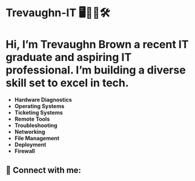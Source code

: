 # Trevaughn-IT 	🖥️👨‍💻🛠️

<h1>Hi, I’m Trevaughn Brown a recent IT graduate and aspiring IT professional. I’m building a diverse skill set to excel in tech.</h1>

- <b>Hardware Diagnostics</b>
- <b>Operating Systems</b>
- <b>Ticketing Systems</b>
- <b>Remote Tools</b>
- <b>Troubleshooting</b>
- <b>Networking</b>
- <b>File Management</b>
- <b>Deployment</b>
- <b> Firewall</b>






<h2> 🤳 Connect with me:</h2>

[linkedin]: https://linkedin.com/in/joshmadakor

